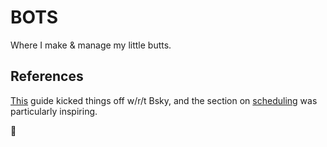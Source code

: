 # BOTS

Where I make & manage my little butts.

## References

[This](https://philna.sh/blog/2023/05/01/build-bots-on-bluesky-with-typescript/) guide kicked things off w/r/t Bsky, and the section on [scheduling](https://philna.sh/blog/2023/05/01/build-bots-on-bluesky-with-typescript/#scheduling-the-workflow) was particularly inspiring.

🍑
